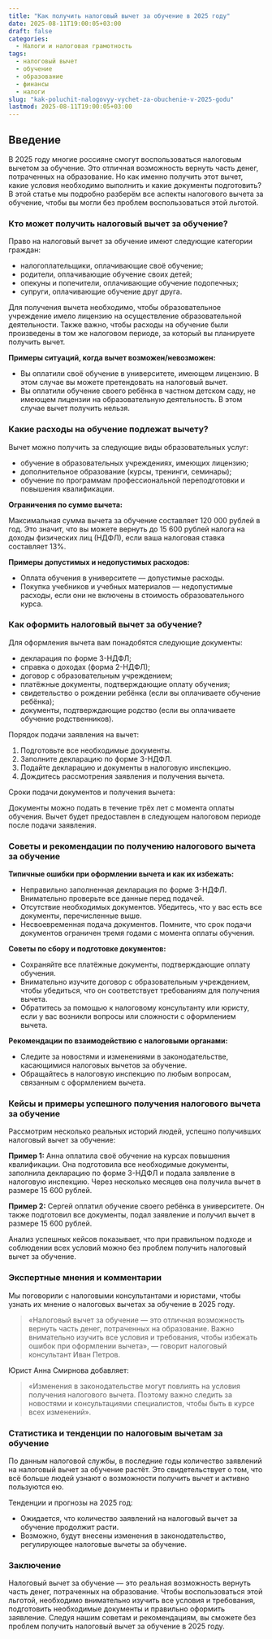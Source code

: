 ```yaml
---
title: "Как получить налоговый вычет за обучение в 2025 году"
date: 2025-08-11T19:00:05+03:00
draft: false
categories:
  - Налоги и налоговая грамотность
tags:
  - налоговый вычет
  - обучение
  - образование
  - финансы
  - налоги
slug: "kak-poluchit-nalogovyy-vychet-za-obuchenie-v-2025-godu"
lastmod: 2025-08-11T19:00:05+03:00
---
```


## Введение

В 2025 году многие россияне смогут воспользоваться налоговым вычетом за обучение. Это отличная возможность вернуть часть денег, потраченных на образование. Но как именно получить этот вычет, какие условия необходимо выполнить и какие документы подготовить? В этой статье мы подробно разберём все аспекты налогового вычета за обучение, чтобы вы могли без проблем воспользоваться этой льготой.

### Кто может получить налоговый вычет за обучение?

Право на налоговый вычет за обучение имеют следующие категории граждан:

- налогоплательщики, оплачивающие своё обучение;
- родители, оплачивающие обучение своих детей;
- опекуны и попечители, оплачивающие обучение подопечных;
- супруги, оплачивающие обучение друг друга.

Для получения вычета необходимо, чтобы образовательное учреждение имело лицензию на осуществление образовательной деятельности. Также важно, чтобы расходы на обучение были произведены в том же налоговом периоде, за который вы планируете получить вычет.

**Примеры ситуаций, когда вычет возможен/невозможен:**

- Вы оплатили своё обучение в университете, имеющем лицензию. В этом случае вы можете претендовать на налоговый вычет.
- Вы оплатили обучение своего ребёнка в частном детском саду, не имеющем лицензии на образовательную деятельность. В этом случае вычет получить нельзя.

### Какие расходы на обучение подлежат вычету?

Вычет можно получить за следующие виды образовательных услуг:

- обучение в образовательных учреждениях, имеющих лицензию;
- дополнительное образование (курсы, тренинги, семинары);
- обучение по программам профессиональной переподготовки и повышения квалификации.

**Ограничения по сумме вычета:**

Максимальная сумма вычета за обучение составляет 120 000 рублей в год. Это значит, что вы можете вернуть до 15 600 рублей налога на доходы физических лиц (НДФЛ), если ваша налоговая ставка составляет 13%.

**Примеры допустимых и недопустимых расходов:**

- Оплата обучения в университете — допустимые расходы.
- Покупка учебников и учебных материалов — недопустимые расходы, если они не включены в стоимость образовательного курса.

### Как оформить налоговый вычет за обучение?

Для оформления вычета вам понадобятся следующие документы:

- декларация по форме 3-НДФЛ;
- справка о доходах (форма 2-НДФЛ);
- договор с образовательным учреждением;
- платёжные документы, подтверждающие оплату обучения;
- свидетельство о рождении ребёнка (если вы оплачиваете обучение ребёнка);
- документы, подтверждающие родство (если вы оплачиваете обучение родственников).

Порядок подачи заявления на вычет:

1. Подготовьте все необходимые документы.
2. Заполните декларацию по форме 3-НДФЛ.
3. Подайте декларацию и документы в налоговую инспекцию.
4. Дождитесь рассмотрения заявления и получения вычета.

Сроки подачи документов и получения вычета:

Документы можно подать в течение трёх лет с момента оплаты обучения. Вычет будет предоставлен в следующем налоговом периоде после подачи заявления.

### Советы и рекомендации по получению налогового вычета за обучение

**Типичные ошибки при оформлении вычета и как их избежать:**

- Неправильно заполненная декларация по форме 3-НДФЛ. Внимательно проверьте все данные перед подачей.
- Отсутствие необходимых документов. Убедитесь, что у вас есть все документы, перечисленные выше.
- Несвоевременная подача документов. Помните, что срок подачи документов ограничен тремя годами с момента оплаты обучения.

**Советы по сбору и подготовке документов:**

- Сохраняйте все платёжные документы, подтверждающие оплату обучения.
- Внимательно изучите договор с образовательным учреждением, чтобы убедиться, что он соответствует требованиям для получения вычета.
- Обратитесь за помощью к налоговому консультанту или юристу, если у вас возникли вопросы или сложности с оформлением вычета.

**Рекомендации по взаимодействию с налоговыми органами:**

- Следите за новостями и изменениями в законодательстве, касающимися налоговых вычетов за обучение.
- Обращайтесь в налоговую инспекцию по любым вопросам, связанным с оформлением вычета.

### Кейсы и примеры успешного получения налогового вычета за обучение

Рассмотрим несколько реальных историй людей, успешно получивших налоговый вычет за обучение:

**Пример 1:**
Анна оплатила своё обучение на курсах повышения квалификации. Она подготовила все необходимые документы, заполнила декларацию по форме 3-НДФЛ и подала заявление в налоговую инспекцию. Через несколько месяцев она получила вычет в размере 15 600 рублей.

**Пример 2:**
Сергей оплатил обучение своего ребёнка в университете. Он также подготовил все документы, подал заявление и получил вычет в размере 15 600 рублей.

Анализ успешных кейсов показывает, что при правильном подходе и соблюдении всех условий можно без проблем получить налоговый вычет за обучение.

### Экспертные мнения и комментарии

Мы поговорили с налоговыми консультантами и юристами, чтобы узнать их мнение о налоговых вычетах за обучение в 2025 году.

> «Налоговый вычет за обучение — это отличная возможность вернуть часть денег, потраченных на образование. Важно внимательно изучить все условия и требования, чтобы избежать ошибок при оформлении вычета», — говорит налоговый консультант Иван Петров.

Юрист Анна Смирнова добавляет:
> «Изменения в законодательстве могут повлиять на условия получения налогового вычета. Поэтому важно следить за новостями и консультациями специалистов, чтобы быть в курсе всех изменений».

### Статистика и тенденции по налоговым вычетам за обучение

По данным налоговой службы, в последние годы количество заявлений на налоговый вычет за обучение растёт. Это свидетельствует о том, что всё больше людей узнают о возможности получить вычет и активно пользуются ею.

Тенденции и прогнозы на 2025 год:

- Ожидается, что количество заявлений на налоговый вычет за обучение продолжит расти.
- Возможно, будут внесены изменения в законодательство, регулирующее налоговые вычеты за обучение.

### Заключение

Налоговый вычет за обучение — это реальная возможность вернуть часть денег, потраченных на образование. Чтобы воспользоваться этой льготой, необходимо внимательно изучить все условия и требования, подготовить необходимые документы и правильно оформить заявление. Следуя нашим советам и рекомендациям, вы сможете без проблем получить налоговый вычет за обучение в 2025 году.

